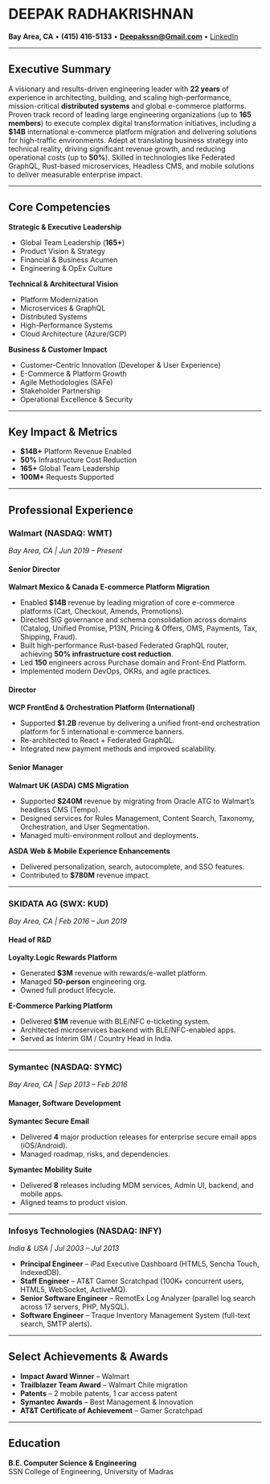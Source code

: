 # DEEPAK RADHAKRISHNAN

**Bay Area, CA** • **(415) 416-5133** • **Deepakssn@Gmail.com** • [LinkedIn](https://linkedin.com/in/deepakssn)

---

## Executive Summary
A visionary and results-driven engineering leader with **22 years** of experience in architecting, building, and scaling high-performance, mission-critical **distributed systems** and global e-commerce platforms. Proven track record of leading large engineering organizations (up to **165 members**) to execute complex digital transformation initiatives, including a **$14B** international e-commerce platform migration and delivering solutions for high-traffic environments. Adept at translating business strategy into technical reality, driving significant revenue growth, and reducing operational costs (up to **50%**). Skilled in technologies like Federated GraphQL, Rust-based microservices, Headless CMS, and mobile solutions to deliver measurable enterprise impact.

---

## Core Competencies

**Strategic & Executive Leadership**
- Global Team Leadership (**165+**)
- Product Vision & Strategy
- Financial & Business Acumen
- Engineering & OpEx Culture

**Technical & Architectural Vision**
- Platform Modernization
- Microservices & GraphQL
- Distributed Systems
- High-Performance Systems
- Cloud Architecture (Azure/GCP)

**Business & Customer Impact**
- Customer-Centric Innovation (Developer & User Experience)
- E-Commerce & Platform Growth
- Agile Methodologies (SAFe)
- Stakeholder Partnership
- Operational Excellence & Security

---

## Key Impact & Metrics
- **$14B+** Platform Revenue Enabled
- **50%** Infrastructure Cost Reduction
- **165+** Global Team Leadership
- **100M+** Requests Supported

---

## Professional Experience

### Walmart (NASDAQ: WMT)  
*Bay Area, CA | Jun 2019 – Present*

#### Senior Director
**Walmart Mexico & Canada E-commerce Platform Migration**
- Enabled **$14B** revenue by leading migration of core e-commerce platforms (Cart, Checkout, Amends, Promotions).
- Directed SIG governance and schema consolidation across domains (Catalog, Unified Promise, P13N, Pricing & Offers, OMS, Payments, Tax, Shipping, Fraud).
- Built high-performance Rust-based Federated GraphQL router, achieving **50% infrastructure cost reduction**.
- Led **150** engineers across Purchase domain and Front-End Platform.
- Implemented modern DevOps, OKRs, and agile practices.

#### Director
**WCP FrontEnd & Orchestration Platform (International)**
- Supported **$1.2B** revenue by delivering a unified front-end orchestration platform for 5 international e-commerce banners.
- Re-architected to React + Federated GraphQL.
- Integrated new payment methods and improved scalability.

#### Senior Manager
**Walmart UK (ASDA) CMS Migration**
- Supported **$240M** revenue by migrating from Oracle ATG to Walmart’s headless CMS (Tempo).
- Designed services for Rules Management, Content Search, Taxonomy, Orchestration, and User Segmentation.
- Managed multi-environment rollout and deployments.

**ASDA Web & Mobile Experience Enhancements**
- Delivered personalization, search, autocomplete, and SSO features.
- Contributed to **$780M** revenue impact.

---

### SKIDATA AG (SWX: KUD)  
*Bay Area, CA | Feb 2016 – Jun 2019*  

#### Head of R&D
**Loyalty.Logic Rewards Platform**
- Generated **$3M** revenue with rewards/e-wallet platform.
- Managed **50-person** engineering org.
- Owned full product lifecycle.

**E-Commerce Parking Platform**
- Delivered **$1M** revenue with BLE/NFC e-ticketing system.
- Architected microservices backend with BLE/NFC-enabled apps.
- Served as Interim GM / Country Head in India.

---

### Symantec (NASDAQ: SYMC)  
*Bay Area, CA | Sep 2013 – Feb 2016*  

#### Manager, Software Development
**Symantec Secure Email**
- Delivered **4** major production releases for enterprise secure email apps (iOS/Android).
- Managed roadmap, risks, and dependencies.

**Symantec Mobility Suite**
- Delivered **8** releases including MDM services, Admin UI, backend, and mobile apps.
- Aligned teams to product vision.

---

### Infosys Technologies (NASDAQ: INFY)  
*India & USA | Jul 2003 – Jul 2013*

- **Principal Engineer** – iPad Executive Dashboard (HTML5, Sencha Touch, IndexedDB).
- **Staff Engineer** – AT&T Gamer Scratchpad (100K+ concurrent users, HTML5, WebSocket, ActiveMQ).
- **Senior Software Engineer** – RemotEx Log Analyzer (parallel log search across 17 servers, PHP, MySQL).
- **Software Engineer** – Traque Inventory Management System (full-text search, SMTP alerts).

---

## Select Achievements & Awards
- **Impact Award Winner** – Walmart
- **Trailblazer Team Award** – Walmart Chile migration
- **Patents** – 2 mobile patents, 1 car access patent
- **Symantec Awards** – Best Management & Innovation
- **AT&T Certificate of Achievement** – Gamer Scratchpad

---

## Education
**B.E. Computer Science & Engineering**  
SSN College of Engineering, University of Madras

